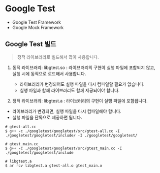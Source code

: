 

# Google Test
 - Google Test Framework
 - Google Mock Framework

## Google Test 빌드
 > 정적 라이브러리로 빌드해서 많이 사용합니다. 

1) 동적 라이브러리: libgtest.so
 : 라이브러리의 구현이 실행 파일에 포함되지 않고, 실행 시에 동적으로 로드해서
   사용합니다.
   - 라이브러리가 변경되어도 실행 파일을 다시 컴파일할 필요가 없습니다.
   - 실행 파일과 함께 라이브러리도 함께 제공되어야 합니다.

2) 정적 라이브러리: libgtest.a
 : 라이브러리의 구현이 실행 파일에 포함됩니다.
  - 라이브러리가 변경되면, 실행 파일을 다시 컴파일해야 합니다.
  - 실행 파일을 단독으로 제공하면 됩니다.

```
# gtest-all.cc
$ g++ -c ./googletest/googletest/src/gtest-all.cc -I ./googletest/googletest/include/ -I ./googletest/googletest/

# gtest_main.cc
$ g++ -c ./googletest/googletest/src/gtest_main.cc -I ./googletest/googletest/include

# libgtest.a
$ ar rcv libgtest.a gtest-all.o gtest_main.o

```
